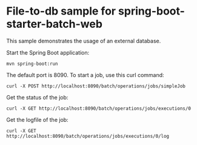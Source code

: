 File-to-db sample for spring-boot-starter-batch-web
=============================
This sample demonstrates the usage of an external database. 

Start the Spring Boot application:

```shell
mvn spring-boot:run
```

The default port is 8090. To start a job, use this curl command:

```shell
curl -X POST http://localhost:8090/batch/operations/jobs/simpleJob
```

Get the status of the job:

```shell
curl -X GET http://localhost:8090/batch/operations/jobs/executions/0
```

Get the logfile of the job:

```shell
curl -X GET http://localhost:8090/batch/operations/jobs/executions/0/log
```